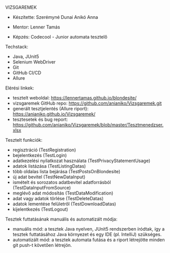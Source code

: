 VIZSGAREMEK


+ Készítette: 
Szerémyné Dunai Anikó Anna

+ Mentor:
Lenner Tamás

+ Képzés:
Codecool - Junior automata tesztelő

Techstack:
- Java, JUnit5
- Selenium WebDriver
- Git
- GitHub CI/CD
- Allure

Elérési linkek:
- tesztelt weboldal: https://lennertamas.github.io/blondesite/
- vizsgaremek GitHub repo: https://github.com/anianiko/Vizsgaremek.git
- generált tesztjelentés (Allure riport): https://anianiko.github.io/Vizsgaremek/
- tesztesetek és bug report: https://github.com/anianiko/Vizsgaremek/blob/master/Tesztmenedzser.xlsx

Tesztelt funkciók:
- regisztráció (TestRegistration)
- bejelentkezés (TestLogin)
- adatkezelési nyilatkozat használata (TestPrivacyStatementUsage)
- adatok listázása (TestListingDatas)
- több oldalas lista bejárása (TestPostsOnBlondesite)
- új adat bevitel (TestNewDataInput)
- ismételt és sorozatos adatbevitel adatforrásból (TestDataInputFromSource)
- meglévő adat módosítás (TestDataModification)
- adat vagy adatok törlése (TestDeleteDatas)
- adatok lementése felületről (TestDownloadDatas)
- kijelentkezés (TestLogout)

Tesztek futtatásának manuális és automatizált módja:
- manuális mód: a tesztek Java nyelven, JUnit5 rendszerben íródtak, így a tesztek futtatásához Java környezet és egy IDE (pl. IntelliJ) szükséges.
- automatizált mód: a tesztek automata futása és a riport létrejötte minden git push-t követően létrejön.


